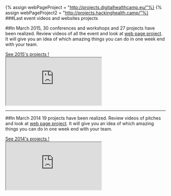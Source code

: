 {% assign webPageProject = "http://projects.digitalhealthcamp.eu/"%}
{% assign webPageProject2 = "http://projects.hackinghealth.camp/"%}
###Last event videos and websites projects

##In March 2015,
30 conferences and workshops and 27 projects have been realized. Review videos of all the event and look at [web page project]({{webPageProject2}}). It will give you an idea of which amazing things you can do in one week end with your team.

<a href="{{webPageProject2}}" class="btn btn-primary btn-block">
          See 2015's projects !
        </a>

<div class="embed-responsive embed-responsive-16by9">
	<iframe class="embed-responsive-item" src ="http://www.youtube.com/embed/videoseries?list={{site.last_event_playlist_id2}}" allowFullScreen></iframe>
</div>

<hr>

##In March 2014
19 projects have been realized. Review videos of pitches and look at [web page project]({{webPageProject}}). It will give you an idea of which amazing things you can do in one week end with your team.

<a href="{{webPageProject}}" class="btn btn-primary btn-block">
          See 2014's projects !
        </a>

<div class="embed-responsive embed-responsive-16by9">
	<iframe class="embed-responsive-item" src ="http://www.youtube.com/embed/videoseries?list={{site.last_event_playlist_id}}" allowFullScreen></iframe>
</div>
